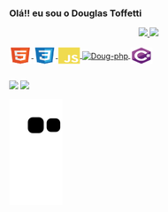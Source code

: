 ### Olá!! eu sou o Douglas Toffetti

<div align="center">
  <a href="https://github.com/DouglasLimaToffetti">
  <img height="180em" src="https://github-readme-stats.vercel.app/api?username=DouglasLimaToffetti&show_icons=true&theme=dracula&include_all_commits=true&count_private=true"/> 
  <img height="180em" src="https://github-readme-stats.vercel.app/api/top-langs/?username=DouglasLimaToffetti&layout=compact&langs_count=7&theme=dracula"/>  
</div>
<div style="display: inline_block"><br>
  <img align="center" alt="Doug-HTML" height="30" width="40" src="https://raw.githubusercontent.com/devicons/devicon/master/icons/html5/html5-original.svg">
  <img align="center" alt="Doug-CSS" height="30" width="40" src="https://raw.githubusercontent.com/devicons/devicon/master/icons/css3/css3-original.svg">
  <img align="center" alt="Doug-Js" height="30" width="40" src="https://raw.githubusercontent.com/devicons/devicon/master/icons/javascript/javascript-plain.svg">
  <img align="center" alt="Doug-php" height="50" width="40" src="https://cdn.jsdelivr.net/gh/devicons/devicon/icons/php/php-original.svg" />
  <img align="center" alt="Rafa-Csharp" height="30" width="40" src="https://raw.githubusercontent.com/devicons/devicon/master/icons/csharp/csharp-original.svg">
</div>
  
##
  
<div>
  <a href = "mailto:douglas.toffetti1@gmail.com"><img src="https://img.shields.io/badge/-Gmail-%23333?style=for-the-badge&logo=gmail&logoColor=white" target="_blank"></a>
  <a href="https://www.linkedin.com/in/douglas-lima-toffetti-57053b19a/" target="_blank"><img src="https://img.shields.io/badge/-LinkedIn-%230077B5?style=for-the-badge&logo=linkedin&logoColor=white" target="_blank"></a> 
  
![Snake animation](https://github.com/DouglasLimaToffetti/DouglasLimaToffetti/blob/output/github-contribution-grid-snake.svg)
  
</div>
